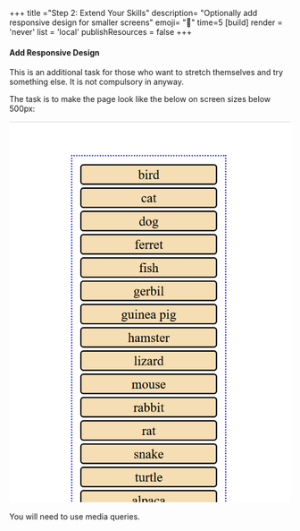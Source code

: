 +++
title ="Step 2: Extend Your Skills"
description= "Optionally add responsive design for smaller screens"
emoji= "👀"
time=5
[build]
  render = 'never'
  list = 'local'
  publishResources = false 
+++

#### Add Responsive Design 
This is an additional task for those who want to stretch themselves and try something else. It is not compulsory in anyway.

The task is to make the page look like the below on screen sizes below 500px:

![alt text](animals-mobile.png)

You will need to use media queries.